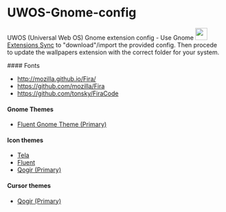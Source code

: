 # UWOS-Gnome-config

<p align="left">UWOS (Universal Web OS) Gnome extension config - Use Gnome <img src="https://extensions.gnome.org/extension-data/icons/icon_1486_OynY7jy.png" width="28px"><a href="https://extensions.gnome.org/extension/1486/extensions-sync/">Extensions Sync</a> to "download"/import the provided config. Then procede to update the wallpapers extension with the correct folder for your system.</p>
#### Fonts

-   http://mozilla.github.io/Fira/
-   https://github.com/mozilla/Fira
-   https://github.com/tonsky/FiraCode

#### Gnome Themes

-   <a href="https://github.com/vinceliuice/Fluent-gtk-theme">Fluent Gnome Theme (Primary)</a>

#### Icon themes

-   <a href="https://www.gnome-look.org/p/1279924/">Tela</a>
-   <a href="https://www.gnome-look.org/p/1477945/">Fluent</a>
-   <a href="https://www.gnome-look.org/p/1296407/">Qogir (Primary)</a>

#### Cursor themes

-   <a href="https://www.gnome-look.org/p/1366182/">Qogir (Primary)</a>
